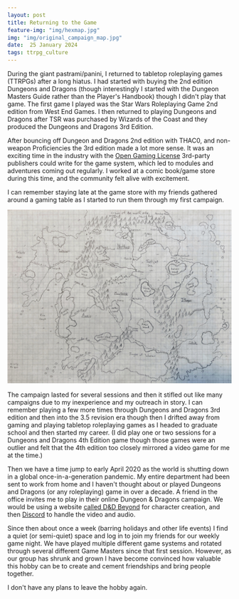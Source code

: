 ```yaml
---
layout: post
title: Returning to the Game
feature-img: "img/hexmap.jpg"
img: "img/original_campaign_map.jpg"
date:  25 January 2024
tags: ttrpg_culture
---
```


During the giant pastrami/panini, I returned to tabletop roleplaying games (TTRPGs) after a long hiatus. I had started with buying the 2nd edition Dungeons and Dragons (though interestingly I started with the Dungeon Masters Guide rather than the Player's Handbook) though I didn't play that game. The first game I played was the Star Wars Roleplaying Game 2nd edition from West End Games. I then returned to playing Dungeons and Dragons after TSR was purchased by Wizards of the Coast and they produced the Dungeons and Dragons 3rd Edition.

After bouncing off Dungeon and Dragons 2nd edition with THAC0, and non-weapon Proficiencies the 3rd edition made a lot more sense. It was an exciting time in the industry with the [Open Gaming License](https://en.wikipedia.org/wiki/Open_Game_License) 3rd-party publishers could write for the game system, which led to modules and adventures coming out regularly. I worked at a comic book/game store during this time, and the community felt alive with excitement.

I can remember staying late at the game store with my friends gathered around a gaming table as I started to run them through my first campaign.

![The map for my first campaign](/img/original_campaign_map.jpg)

The campaign lasted for several sessions and then it stifled out like many campaigns due to my inexperience and my outreach in story. I can remember playing a few more times through Dungeons and Dragons 3rd edition and then into the 3.5 revision era though then I drifted away from gaming and playing tabletop roleplaying games as I headed to graduate school and then started my career. (I did play one or two sessions for a Dungeons and Dragons 4th Edition game though those games were an outlier and felt that the 4th edition too closely mirrored a video game for me at the time.)

Then we have a time jump to early April 2020 as the world is shutting down in a global once-in-a-generation pandemic. My entire department had been sent to work from home and I haven't thought about or played Dungeons and Dragons (or any roleplaying) game in over a decade. A friend in the office invites me to play in their online Dungeon & Dragons campaign. We would be using a website [called D&D Beyond](https://www.dndbeyond.com/) for character creation, and then [Discord](https://discord.com/) to handle the video and audio.

Since then about once a week (barring holidays and other life events) I find a quiet (or semi-quiet) space and log in to join my friends for our weekly game night. We have played multiple different game systems and rotated through several different Game Masters since that first session. However, as our group has shrunk and grown I have become convinced how valuable this hobby can be to create and cement friendships and bring people together.

I don't have any plans to leave the hobby again.
